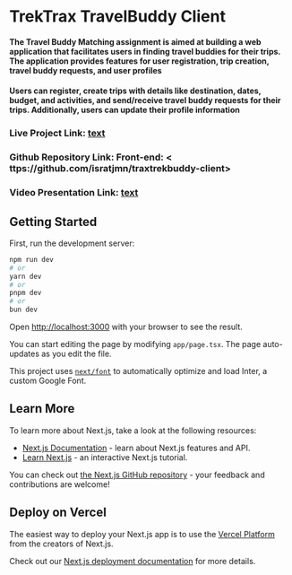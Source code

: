 # TrekTrax TravelBuddy Client

#### The Travel Buddy Matching assignment is aimed at building a web application that facilitates users in finding travel buddies for their trips. The application provides features for user registration, trip creation, travel buddy requests, and user profiles

#### Users can register, create trips with details like destination, dates, budget, and activities, and send/receive travel buddy requests for their trips. Additionally, users can update their profile information

### Live Project Link: [text](https://traxtrek-client.vercel.app/)

### Github Repository Link: Front-end: < ttps://github.com/isratjmn/traxtrekbuddy-client>

### Video Presentation Link: [text](https://drive.google.com/file/d/10CP9Zs_Y1javfHWKlurqxzh6J93Lk0Dz/view?usp=sharing)

## Getting Started

First, run the development server:

```bash
npm run dev
# or
yarn dev
# or
pnpm dev
# or
bun dev
```

Open [http://localhost:3000](https://traxtrek-client.vercel.app/) with your browser to see the result.

You can start editing the page by modifying `app/page.tsx`. The page auto-updates as you edit the file.

This project uses [`next/font`](https://nextjs.org/docs/basic-features/font-optimization) to automatically optimize and load Inter, a custom Google Font.

## Learn More

To learn more about Next.js, take a look at the following resources:

- [Next.js Documentation](https://nextjs.org/docs) - learn about Next.js features and API.
- [Learn Next.js](https://nextjs.org/learn) - an interactive Next.js tutorial.

You can check out [the Next.js GitHub repository](https://github.com/vercel/next.js/) - your feedback and contributions are welcome!

## Deploy on Vercel

The easiest way to deploy your Next.js app is to use the [Vercel Platform](https://vercel.com/new?utm_medium=default-template&filter=next.js&utm_source=create-next-app&utm_campaign=create-next-app-readme) from the creators of Next.js.

Check out our [Next.js deployment documentation](https://nextjs.org/docs/deployment) for more details.

